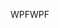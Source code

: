 <span data-ttu-id="84c7c-101">WPF</span><span class="sxs-lookup"><span data-stu-id="84c7c-101">WPF</span></span>